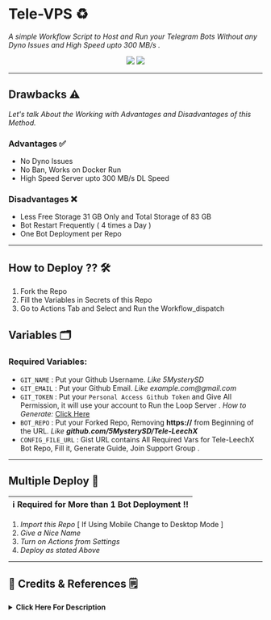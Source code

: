 # Tele-VPS ♻️
_A simple Workflow Script to Host and Run your Telegram Bots Without any Dyno Issues and High Speed upto 300 MB/s ._

<div align=center>

[![](https://img.shields.io/badge/Telegram%20Channel-Join-9cf?style=for-the-badge&logo=telegram&logoColor=blue&style=flat&labelColor=292c3b)](https://t.me/FXTorrentz)
[![](https://img.shields.io/badge/Support%20Group-Join-9cf?style=for-the-badge&logo=telegram&logoColor=blue&style=flat&labelColor=292c3b)](https://t.me/+aj0yG0qvAjZiOTNl)

</div>

---

## Drawbacks ⚠️ 
_Let's talk About the Working with Advantages and Disadvantages of this Method._

### __Advantages__ ✅️
- No Dyno Issues
- No Ban, Works on Docker Run
- High Speed Server upto 300 MB/s DL Speed

### __Disadvantages__ ❌️
- Less Free Storage 31 GB Only and Total Storage of 83 GB
- Bot Restart Frequently ( 4 times a Day )
- One Bot Deployment per Repo

---

## How to Deploy ?? 🛠
1. Fork the Repo
2. Fill the Variables in Secrets of this Repo 
3. Go to Actions Tab and Select and Run the Workflow_dispatch 

## Variables 🗂

### Required Variables:

- `GIT_NAME` : Put your Github Username. _Like 5MysterySD_
- `GIT_EMAIL` : Put your Github Email. _Like example.com@gmail.com_
- `GIT_TOKEN` : Put your `Personal Access Github Token` and Give All Permission, it will use your account to Run the Loop Server . _How to Generate:_ [Click Here](https://docs.github.com/en/authentication/keeping-your-account-and-data-secure/creating-a-personal-access-token#creating-a-token)
- `BOT_REPO` : Put your Forked Repo, Removing **https://** from Beginning of the URL. _Like **github.com/5MysterySD/Tele-LeechX**_
- `CONFIG_FILE_URL` : Gist URL contains All Required Vars for Tele-LeechX Bot Repo, Fill it, Generate Guide, Join Support Group .

---

## Multiple Deploy 🍱

| ℹ️ Required for More than 1 Bot Deployment !!
| ---
1. _Import this Repo_ [ If Using Mobile Change to Desktop Mode ]
2. _Give a Nice Name_
3. _Turn on Actions from Settings_
4. _Deploy as stated Above_

---

## 🏅 Credits & References 🗒
<details>
    <summary><b>Click Here For Description</b></summary>

- [`5MysterySD`](https://github.com/5MysterySD) : _Docker ENV Variables and Nothing Much ☕️_
- [`Mahsoom`](https://t.me/Call_me_futurepilot) : _Idea Sharer !!! 💡_
- [`Kaali-Linux`](https://github.com/Kaali-Linux/Kaali-Linux) : Most Inspired 🔥_

</details>
